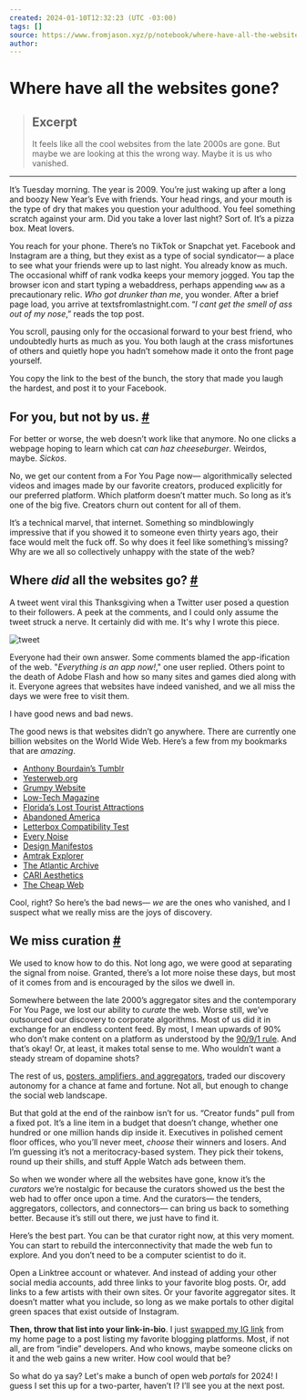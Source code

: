 ```yaml
---
created: 2024-01-10T12:32:23 (UTC -03:00)
tags: []
source: https://www.fromjason.xyz/p/notebook/where-have-all-the-websites-gone/?utm_source=tldrnewsletter
author: 
---
```


# Where have all the websites gone?

> ## Excerpt
> It feels like all the cool websites from the late 2000s are gone. But maybe we are looking at this the wrong way. Maybe it is us who vanished.

---
It’s Tuesday morning. The year is 2009. You’re just waking up after a long and boozy New Year’s Eve with friends. Your head rings, and your mouth is the type of dry that makes you question your adulthood. You feel something scratch against your arm. Did you take a lover last night? Sort of. It’s a pizza box. Meat lovers.

You reach for your phone. There’s no TikTok or Snapchat yet. Facebook and Instagram are a thing, but they exist as a type of social syndicator— a place to see what your friends were up to last night. You already know as much. The occasional whiff of rank vodka keeps your memory jogged. You tap the browser icon and start typing a webaddress, perhaps appending `www` as a precautionary relic. _Who got drunker than me_, you wonder. After a brief page load, you arrive at textsfromlastnight.com. “_I cant get the smell of ass out of my nose_,” reads the top post.

You scroll, pausing only for the occasional forward to your best friend, who undoubtedly hurts as much as you. You both laugh at the crass misfortunes of others and quietly hope you hadn’t somehow made it onto the front page yourself.

You copy the link to the best of the bunch, the story that made you laugh the hardest, and post it to your Facebook.

## For you, but not by us. [#](https://www.fromjason.xyz/p/notebook/where-have-all-the-websites-gone/?utm_source=tldrnewsletter#for-you-but-not-by-us)

For better or worse, the web doesn’t work like that anymore. No one clicks a webpage hoping to learn which cat _can haz cheeseburger_. Weirdos, maybe. _Sickos_.

No, we get our content from a For You Page now— algorithmically selected videos and images made by our favorite creators, produced explicitly for our preferred platform. Which platform doesn’t matter much. So long as it’s one of the big five. Creators churn out content for all of them.

It’s a technical marvel, that internet. Something so mindblowingly impressive that if you showed it to someone even thirty years ago, their face would melt the fuck off. So why does it feel like something’s missing? Why are we all so collectively unhappy with the state of the web?

## Where _did_ all the websites go? [#](https://www.fromjason.xyz/p/notebook/where-have-all-the-websites-gone/?utm_source=tldrnewsletter#where-did-all-the-websites-go)

A tweet went viral this Thanksgiving when a Twitter user posed a question to their followers. A peek at the comments, and I could only assume the tweet struck a nerve. It certainly did with me. It's why I wrote this piece.

![tweet](https://fromjason.xyz/img/image-wheredidallthewebsitesgo.jpg)

Everyone had their own answer. Some comments blamed the app-ification of the web. "_Everything is an app now!_," one user replied. Others point to the death of Adobe Flash and how so many sites and games died along with it. Everyone agrees that websites have indeed vanished, and we all miss the days we were free to visit them.

I have good news and bad news.

The good news is that websites didn’t go anywhere. There are currently one billion websites on the World Wide Web. Here’s a few from my bookmarks that are _amazing_.

-   [Anthony Bourdain’s Tumblr](https://anthonybourdain.tumblr.com/)
-   [Yesterweb.org](https://yesterweb.org/)
-   [Grumpy Website](https://grumpy.website/)
-   [Low-Tech Magazine](https://solar.lowtechmagazine.com/)
-   [Florida’s Lost Tourist Attractions](http://www.lostparks.com/)
-   [Abandoned America](https://www.abandonedamerica.us/abandoned-theaters)
-   [Letterbox Compatibility Test](https://letterboxd.tools/Film_taste_compatibility_test)
-   [Every Noise](https://everynoise.com/)
-   [Design Manifestos](https://designmanifestos.org/)
-   [Amtrak Explorer](https://amtrakexplorer.com/)
-   [The Atlantic Archive](https://www.theatlantic.com/archive/)
-   [CARI Aesthetics](https://cari.institute/aesthetics)
-   [The Cheap Web](https://potato.cheap/)

Cool, right? So here’s the bad news— _we_ are the ones who vanished, and I suspect what we really miss are the joys of discovery.

## We miss curation [#](https://www.fromjason.xyz/p/notebook/where-have-all-the-websites-gone/?utm_source=tldrnewsletter#we-miss-curation)

We used to know how to do this. Not long ago, we were good at separating the signal from noise. Granted, there’s a lot more noise these days, but most of it comes from and is encouraged by the silos we dwell in.

Somewhere between the late 2000’s aggregator sites and the contemporary For You Page, we lost our ability to _curate_ the web. Worse still, we’ve outsourced our discovery to corporate algorithms. Most of us did it in exchange for an endless content feed. By most, I mean upwards of 90% who don’t make content on a platform as understood by the [90/9/1 rule](https://en.wikipedia.org/wiki/1%25_rule). And that’s okay! Or, at least, it makes total sense to me. Who wouldn’t want a steady stream of dopamine shots?

The rest of us, [posters, amplifiers, and aggregators](https://www.fromjason.xyz/p/notebook/how-do-we-stop-meta-in-2024-we-fix-the-information-loop/), traded our discovery autonomy for a chance at fame and fortune. Not all, but enough to change the social web landscape.

But that gold at the end of the rainbow isn’t for us. “Creator funds” pull from a fixed pot. It’s a line item in a budget that doesn’t change, whether one hundred or one million hands dip inside it. Executives in polished cement floor offices, who you’ll never meet, _choose_ their winners and losers. And I’m guessing it’s not a meritocracy-based system. They pick their tokens, round up their shills, and stuff Apple Watch ads between them.

So when we wonder where all the websites have gone, know it’s the _curators_ we’re nostalgic for because the curators showed us the best the web had to offer once upon a time. And the curators— the tenders, aggregators, collectors, and connectors— can bring us back to something better. Because it’s still out there, we just have to find it.

Here’s the best part. You can be that curator right now, at this very moment. You can start to rebuild the interconnectivity that made the web fun to explore. And you don’t need to be a computer scientist to do it.

Open a Linktree account or whatever. And instead of adding your other social media accounts, add three links to your favorite blog posts. Or, add links to a few artists with their own sites. Or your favorite aggregator sites. It doesn’t matter what you include, so long as we make portals to other digital green spaces that exist outside of Instagram.

**Then, throw that list into your link-in-bio**. I just [swapped my IG link](https://www.instagram.com/jasondotgov/) from my home page to a post listing my favorite blogging platforms. Most, if not all, are from “indie” developers. And who knows, maybe someone clicks on it and the web gains a new writer. How cool would that be?

So what do ya say? Let's make a bunch of open web _portals_ for 2024! I guess I set this up for a two-parter, haven’t I? I’ll see you at the next post.

